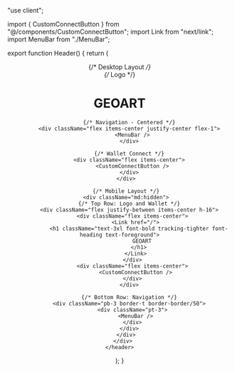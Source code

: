 "use client";

import { CustomConnectButton } from "@/components/CustomConnectButton";
import Link from "next/link";
import MenuBar from "./MenuBar";

export function Header() {
  return (
    <header className="w-full border-b border-border">
      <div className="px-4 mx-auto max-w-7xl sm:px-6 lg:px-8">
        {/* Desktop Layout */}
        <div className="hidden md:flex justify-between items-center h-16">
          {/* Logo */}
          <div className="flex items-center">
            <Link href="/">
              <h1 className="text-4xl font-bold tracking-tighter font-heading text-foreground">
                GEOART
              </h1>
            </Link>
          </div>

          {/* Navigation - Centered */}
          <div className="flex items-center justify-center flex-1">
            <MenuBar />
          </div>

          {/* Wallet Connect */}
          <div className="flex items-center">
            <CustomConnectButton />
          </div>
        </div>

        {/* Mobile Layout */}
        <div className="md:hidden">
          {/* Top Row: Logo and Wallet */}
          <div className="flex justify-between items-center h-16">
            <div className="flex items-center">
              <Link href="/">
                <h1 className="text-3xl font-bold tracking-tighter font-heading text-foreground">
                  GEOART
                </h1>
              </Link>
            </div>
            <div className="flex items-center">
              <CustomConnectButton />
            </div>
          </div>

          {/* Bottom Row: Navigation */}
          <div className="pb-3 border-t border-border/50">
            <div className="pt-3">
              <MenuBar />
            </div>
          </div>
        </div>
      </div>
    </header>
  );
}
